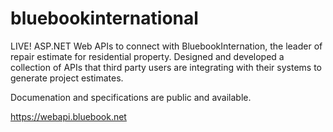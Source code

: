 # bluebookinternational
LIVE! ASP.NET Web APIs to connect with BluebookInternation, the leader of repair estimate for residential property.
Designed and developed a collection of APIs that third party users are integrating with their systems to generate project estimates.

Documenation and specifications are public and available. 

https://webapi.bluebook.net

